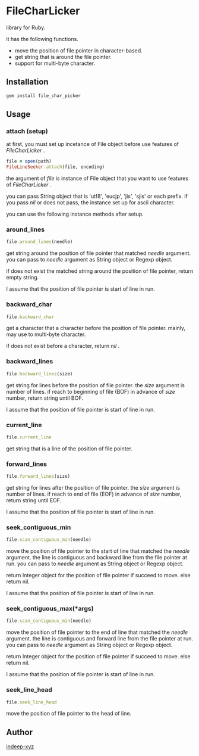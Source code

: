 FileCharLicker
====

library for Ruby.

it has the following functions.

- move the position of file pointer in character-based.
- get string that is around the file pointer.
- support for multi-byte character.


## Installation

```ruby
gem install file_char_picker
```

## Usage

### attach (setup)

at first, you must set up incetance of File object before use features of _FileCharLicker_ .

```ruby
file = open(path)
FileLineSeeker.attach(file, encoding)
```

the argument of _file_ is instance of File object that you want to use features of _FileCharLicker_ .

you can pass String object that is 'utf8', 'eucjp', 'jis', 'sjis' or each prefix. if you pass _nil_ or does not pass, the instance set up for ascii character.

you can use the following instance methods after setup.

### around_lines

```ruby
file.around_lines(needle)
```

get string around the position of file pointer that matched _needle_ argument. you can pass to _needle_ argument as String object or Regexp object.

if does not exist the matched string around the position of file pointer, return empty string.

I assume that the position of file pointer is start of line in run.

### backward_char

```ruby
file.backward_char
```

get a character that a character before the position of file pointer. mainly, may use to multi-byte character.

if does not exist before a character, return _nil_ .

### backward_lines

```ruby
file.backward_lines(size)
```

get string for lines before the position of file pointer. the _size_ argument is number of lines. if reach to beginning of file (BOF) in advance of _size_ number, return string until BOF.

I assume that the position of file pointer is start of line in run.

### current_line

```ruby
file.current_line
```

get string that is a line of the position of file pointer.

### forward_lines

```ruby
file.forward_lines(size)
```

get string for lines after the position of file pointer. the _size_ argument is number of lines. if reach to end of file (EOF) in advance of _size_ number, return string until EOF.

I assume that the position of file pointer is start of line in run.

### seek_contiguous_min

```ruby
file.scan_contiguous_min(needle)
```

move the position of file pointer to the start of line that matched the _needle_ argument. the line is contiguous and backward line from the file pointer at run. you can pass to _needle_ argument as String object or Regexp object.

return Integer object for the position of file pointer if succeed to move. else return nil.

I assume that the position of file pointer is start of line in run.

### seek_contiguous_max(*args)

```ruby
file.scan_contiguous_min(needle)
```

move the position of file pointer to the end of line that matched the _needle_ argument. the line is contiguous and forward line from the file pointer at run. you can pass to _needle_ argument as String object or Regexp object.

return Integer object for the position of file pointer if succeed to move. else return nil.

I assume that the position of file pointer is start of line in run.

### seek_line_head

```ruby
file.seek_line_head
```

move the position of file pointer to the head of line.

## Author

[indeep-xyz](http://indeep.xyz/)